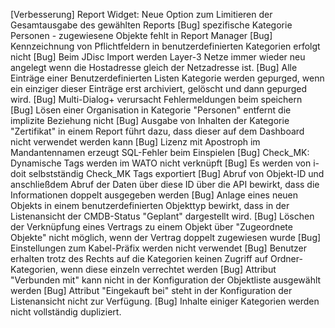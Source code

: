 [Verbesserung]  Report Widget: Neue Option zum Limitieren der Gesamtausgabe des gewählten Reports
[Bug]           spezifische Kategorie Personen - zugewiesene Objekte fehlt in Report Manager
[Bug]           Kennzeichnung von Pflichtfeldern in benutzerdefinierten Kategorien erfolgt nicht
[Bug]           Beim JDisc Import werden Layer-3 Netze immer wieder neu angelegt wenn die Hostadresse gleich der Netzadresse ist.
[Bug]           Alle Einträge einer Benutzerdefinierten Listen Kategorie werden gepurged, wenn ein einziger dieser Einträge erst archiviert, gelöscht und dann gepurged wird.
[Bug]           Multi-Dialog+ verursacht Fehlermeldungen beim speichern
[Bug]           Lösen einer Organisation in Kategorie "Personen" entfernt die implizite Beziehung nicht
[Bug]           Ausgabe von Inhalten der Kategorie "Zertifikat" in einem Report führt dazu, dass dieser auf dem Dashboard nicht verwendet werden kann
[Bug]           Lizenz mit Apostroph im Mandantennamen erzeugt SQL-Fehler beim Einspielen
[Bug]           Check_MK: Dynamische Tags werden im WATO nicht verknüpft
[Bug]           Es werden von i-doit selbstständig Check_MK Tags exportiert
[Bug]           Abruf von Objekt-ID und anschließdem Abruf der Daten über diese ID über die API bewirkt, dass die Informationen doppelt ausgegeben werden
[Bug]           Anlage eines neuen Objekts in einem benutzerdefinierten Objekttyp bewirkt, dass in der Listenansicht der CMDB-Status "Geplant" dargestellt wird.
[Bug]           Löschen der Verknüpfung eines Vertrags zu einem Objekt über "Zugeordnete Objekte" nicht möglich, wenn der Vertrag doppelt zugewiesen wurde
[Bug]           Einstellungen zum Kabel-Präfix werden nicht verwendet
[Bug]           Benutzer erhalten trotz des Rechts auf die Kategorien keinen Zugriff auf Ordner-Kategorien, wenn diese einzeln verrechtet werden
[Bug]           Attribut "Verbunden mit" kann nicht in der Konfiguration der Objektliste ausgewählt werden
[Bug]           Attribut "Eingekauft bei" steht in der Konfiguration der Listenansicht nicht zur Verfügung.
[Bug]           Inhalte einiger Kategorien werden nicht vollständig dupliziert.